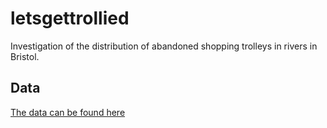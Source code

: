letsgettrollied
===============

Investigation of the distribution of abandoned shopping trolleys in rivers in Bristol.

Data
----
[The data can be found here](http://data.gov.uk/dataset/abandoned-shopping-trolleys-bristol-rivers/resource/dea47feb-adbd-49ab-941c-e4e19e2fb6fb)
